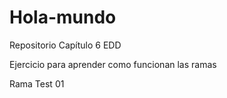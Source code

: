 # Hola-mundo
Repositorio Capítulo 6 EDD

Ejercicio para aprender como funcionan las ramas

Rama Test 01
